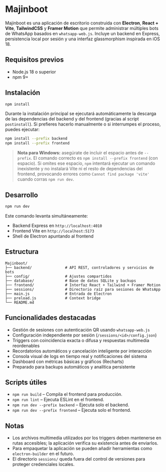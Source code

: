 # Majinboot

Majinboot es una aplicación de escritorio construida con **Electron**, **React + Vite**, **TailwindCSS** y **Framer Motion** que permite administrar múltiples bots de WhatsApp basados en `whatsapp-web.js`. Incluye un backend en Express, persistencia local por sesión y una interfaz glassmorphism inspirada en iOS 18.

## Requisitos previos
- Node.js 18 o superior
- npm 9+

## Instalación
```bash
npm install
```

Durante la instalación principal se ejecutará automáticamente la descarga de las dependencias del backend y del frontend
(gracias al script `postinstall`). Si prefieres hacerlo manualmente o si interrumpes el proceso, puedes ejecutar:

```bash
npm install --prefix backend
npm install --prefix frontend
```

> **Nota para Windows:** asegúrate de incluir el espacio antes de `--prefix`. El comando correcto es `npm install --prefix frontend`
> (con espacio). Si omites ese espacio, `npm` intentará ejecutar un comando inexistente y no instalará Vite ni el resto de
> dependencias del frontend, provocando errores como `Cannot find package 'vite'` cuando corras `npm run dev`.

## Desarrollo
```bash
npm run dev
```

Este comando levanta simultáneamente:
- Backend Express en `http://localhost:4010`
- Frontend Vite en `http://localhost:5173`
- Shell de Electron apuntando al frontend

## Estructura
```
Majinboot/
├── backend/               # API REST, controladores y servicios de bots
├── config/                # Ajustes compartidos
├── database/              # Base de datos SQLite y backups
├── frontend/              # Interfaz React + Tailwind + Framer Motion
├── sessions/              # Directorio raíz para sesiones de WhatsApp
├── main.js                # Entrada de Electron
├── preload.js             # Context bridge
└── README.md
```

## Funcionalidades destacadas
- Gestión de sesiones con autenticación QR usando `whatsapp-web.js`
- Configuración independiente por sesión (`/sessions/<id>/config.json`)
- Triggers con coincidencia exacta o difusa y respuestas multimedia reordenables
- Recordatorios automáticos y cancelación inteligente por interacción
- Consola visual de logs en tiempo real y notificaciones del sistema
- Dashboard con métricas básicas y gráficos (Recharts)
- Preparado para backups automáticos y analítica persistente

## Scripts útiles
- `npm run build` – Compila el frontend para producción.
- `npm run lint` – Ejecuta ESLint en el frontend.
- `npm run dev --prefix backend` – Ejecuta solo el backend.
- `npm run dev --prefix frontend` – Ejecuta solo el frontend.

## Notas
- Los archivos multimedia utilizados por los triggers deben mantenerse en rutas accesibles; la aplicación verifica su existencia antes de enviarlos.
- Para empaquetar la aplicación se pueden añadir herramientas como `electron-builder` en el futuro.
- El directorio `sessions/` queda fuera del control de versiones para proteger credenciales locales.
